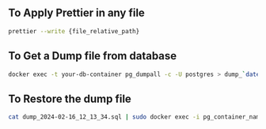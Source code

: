 ## To Apply Prettier in any file
```bash 
prettier --write {file_relative_path}
```

## To Get a Dump file from database
```bash
docker exec -t your-db-container pg_dumpall -c -U postgres > dump_`date +%Y-%m-%d"_"%H_%M_%S`.sql
```

## To Restore the dump file
```bash
cat dump_2024-02-16_12_13_34.sql | sudo docker exec -i pg_container_name psql -U user_name databse_name
```

